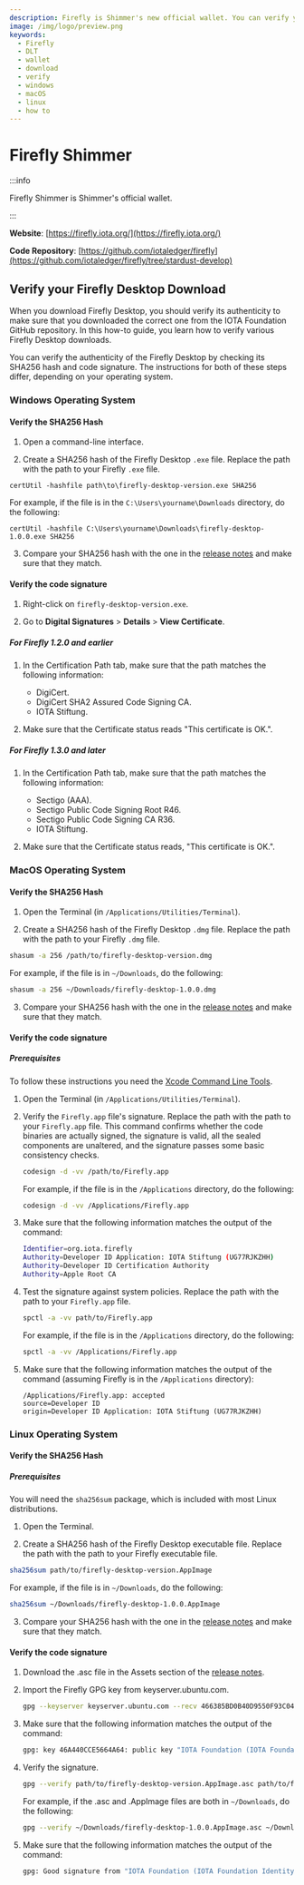 ```yaml
---
description: Firefly is Shimmer's new official wallet. You can verify your Firefly download on Windows, maxOS, and/or Linux.
image: /img/logo/preview.png
keywords:
  - Firefly
  - DLT
  - wallet
  - download
  - verify
  - windows
  - macOS
  - linux
  - how to
---
```


# Firefly Shimmer

:::info

Firefly Shimmer is Shimmer's official wallet.

:::

**Website**: [https://firefly.iota.org/](https://firefly.iota.org/)

**Code Repository**: [https://github.com/iotaledger/firefly](https://github.com/iotaledger/firefly/tree/stardust-develop)

## Verify your Firefly Desktop Download

When you download Firefly Desktop, you should verify its authenticity to make sure that you downloaded the correct one from the IOTA Foundation GitHub repository. In this how-to guide, you learn how to verify various Firefly Desktop downloads.

You can verify the authenticity of the Firefly Desktop by checking its SHA256 hash and code signature. The instructions for both of these steps differ, depending on your operating system.

### Windows Operating System

#### Verify the SHA256 Hash

1. Open a command-line interface.

2. Create a SHA256 hash of the Firefly Desktop `.exe` file. Replace the path with the path to your Firefly `.exe` file.

```
certUtil -hashfile path\to\firefly-desktop-version.exe SHA256
```

For example, if the file is in the `C:\Users\yourname\Downloads` directory, do the following:

```
certUtil -hashfile C:\Users\yourname\Downloads\firefly-desktop-1.0.0.exe SHA256
```

3. Compare your SHA256 hash with the one in the [release notes](https://github.com/iotaledger/firefly/releases) and make sure that they match.

#### Verify the code signature

1. Right-click on `firefly-desktop-version.exe`.

2. Go to **Digital Signatures** > **Details** > **View Certificate**.

##### For Firefly 1.2.0 and earlier

1. In the Certification Path tab, make sure that the path matches the following information:

   - DigiCert.
   - DigiCert SHA2 Assured Code Signing CA.
   - IOTA Stiftung.

2. Make sure that the Certificate status reads "This certificate is OK.".

##### For Firefly 1.3.0 and later

1. In the Certification Path tab, make sure that the path matches the following information:

   - Sectigo (AAA).
   - Sectigo Public Code Signing Root R46.
   - Sectigo Public Code Signing CA R36.
   - IOTA Stiftung.

2. Make sure that the Certificate status reads, "This certificate is OK.".

### MacOS Operating System

#### Verify the SHA256 Hash

1. Open the Terminal (in `/Applications/Utilities/Terminal`).

2. Create a SHA256 hash of the Firefly Desktop `.dmg` file. Replace the path with the path to your Firefly `.dmg` file.

```bash
shasum -a 256 /path/to/firefly-desktop-version.dmg
```

For example, if the file is in `~/Downloads`, do the following:

```bash
shasum -a 256 ~/Downloads/firefly-desktop-1.0.0.dmg
```

3. Compare your SHA256 hash with the one in the [release notes](https://github.com/iotaledger/firefly/releases) and make sure that they match.

#### Verify the code signature

##### Prerequisites

To follow these instructions you need the [Xcode Command Line Tools](https://www.ics.uci.edu/~pattis/common/handouts/macmingweclipse/allexperimental/macxcodecommandlinetools.html).

1. Open the Terminal (in `/Applications/Utilities/Terminal`).

2. Verify the `Firefly.app` file's signature. Replace the path with the path to your `Firefly.app` file. This command confirms whether the code binaries are actually signed, the signature is valid, all the sealed components are unaltered, and the signature passes some basic consistency checks.

   ```bash
   codesign -d -vv /path/to/Firefly.app
   ```

   For example, if the file is in the `/Applications` directory, do the following:

   ```bash
   codesign -d -vv /Applications/Firefly.app
   ```

3. Make sure that the following information matches the output of the command:

   ```bash
   Identifier=org.iota.firefly
   Authority=Developer ID Application: IOTA Stiftung (UG77RJKZHH)
   Authority=Developer ID Certification Authority
   Authority=Apple Root CA
   ```

4. Test the signature against system policies. Replace the path with the path to your `Firefly.app` file.

   ```bash
   spctl -a -vv path/to/Firefly.app
   ```

   For example, if the file is in the `/Applications` directory, do the following:

   ```bash
   spctl -a -vv /Applications/Firefly.app
   ```

5. Make sure that the following information matches the output of the command (assuming Firefly is in the `/Applications` directory):

   ```
   /Applications/Firefly.app: accepted
   source=Developer ID
   origin=Developer ID Application: IOTA Stiftung (UG77RJKZHH)
   ```

### Linux Operating System

#### Verify the SHA256 Hash

##### Prerequisites

You will need the `sha256sum` package, which is included with most Linux distributions.

1. Open the Terminal.

2. Create a SHA256 hash of the Firefly Desktop executable file. Replace the path with the path to your Firefly executable file.

```bash
sha256sum path/to/firefly-desktop-version.AppImage
```

For example, if the file is in `~/Downloads`, do the following:

```bash
sha256sum ~/Downloads/firefly-desktop-1.0.0.AppImage
```

3. Compare your SHA256 hash with the one in the [release notes](https://github.com/iotaledger/firefly/releases) and make sure that they match.

#### Verify the code signature

1. Download the .asc file in the Assets section of the [release notes](https://github.com/iotaledger/firefly/releases).

2. Import the Firefly GPG key from keyserver.ubuntu.com.

   ```bash
   gpg --keyserver keyserver.ubuntu.com --recv 466385BD0B40D9550F93C04746A440CCE5664A64
   ```

3. Make sure that the following information matches the output of the command:

   ```bash
   gpg: key 46A440CCE5664A64: public key "IOTA Foundation (IOTA Foundation Identity) <contact@iota.org>"
   ```

4. Verify the signature.

   ```bash
   gpg --verify path/to/firefly-desktop-version.AppImage.asc path/to/firefly-desktop-version.AppImage
   ```

   For example, if the .asc and .AppImage files are both in `~/Downloads`, do the following:

   ```bash
   gpg --verify ~/Downloads/firefly-desktop-1.0.0.AppImage.asc ~/Downloads/firefly-desktop-1.0.0.AppImage
   ```

5. Make sure that the following information matches the output of the command:

   ```bash
   gpg: Good signature from "IOTA Foundation (IOTA Foundation Identity) <contact@iota.org>"
   ```
